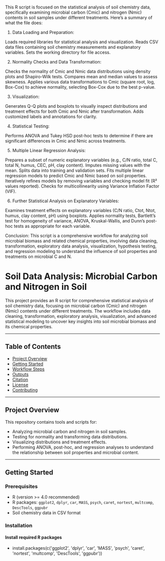 This R script is focused on the statistical analysis of soil chemistry data, specifically examining microbial carbon (Cmic) and nitrogen (Nmic) contents in soil samples under different treatments. Here’s a summary of what the file does:

1. Data Loading and Preparation:

Loads required libraries for statistical analysis and visualization.
Reads CSV data files containing soil chemistry measurements and explanatory variables.
Sets the working directory for file access.

2. Normality Checks and Data Transformation:

Checks the normality of Cmic and Nmic data distributions using density plots and Shapiro-Wilk tests.
Compares mean and median values to assess skewness.
Applies various data transformations to Cmic (square root, log, Box-Cox) to achieve normality, selecting Box-Cox due to the best p-value.

3. Visualization:

Generates Q-Q plots and boxplots to visually inspect distributions and treatment effects for both Cmic and Nmic after transformation.
Adds customized labels and annotations for clarity.

4. Statistical Testing:

Performs ANOVA and Tukey HSD post-hoc tests to determine if there are significant differences in Cmic and Nmic across treatments.

5. Multiple Linear Regression Analysis:

Prepares a subset of numeric explanatory variables (e.g., C/N ratio, total C, total N, humus, CEC, pH, clay content).
Imputes missing values with the mean.
Splits data into training and validation sets.
Fits multiple linear regression models to predict Cmic and Nmic based on soil properties.
Iteratively refines models by removing variables and checking model fit (R² values reported).
Checks for multicollinearity using Variance Inflation Factor (VIF).

6. Further Statistical Analysis on Explanatory Variables:

Examines treatment effects on explanatory variables (C/N ratio, Ctot, Ntot, humus, clay content, pH) using boxplots.
Applies normality tests, Bartlett’s test for homogeneity of variance, ANOVA, Kruskal-Wallis, and Dunn’s post-hoc tests as appropriate for each variable.

Conclusion:
This script is a comprehensive workflow for analyzing soil microbial biomass and related chemical properties, involving data cleaning, transformation, exploratory data analysis, visualization, hypothesis testing, and regression modeling to understand the influence of soil properties and treatments on microbial C and N.



# Soil Data Analysis: Microbial Carbon and Nitrogen in Soil

This project provides an R script for comprehensive statistical analysis of soil chemistry data, focusing on microbial carbon (Cmic) and nitrogen (Nmic) contents under different treatments. The workflow includes data cleaning, transformation, exploratory analysis, visualization, and advanced statistical modeling to uncover key insights into soil microbial biomass and its chemical properties.

---

## Table of Contents

- [Project Overview](#project-overview)
- [Getting Started](#getting-started)
- [Workflow Steps](#workflow-steps)
- [Outputs](#outputs)
- [Citation](#citation)
- [License](#license)
- [Contributing](#contributing)

---

## Project Overview

This repository contains tools and scripts for:
- Analyzing microbial carbon and nitrogen in soil samples.
- Testing for normality and transforming data distributions.
- Visualizing distributions and treatment effects.
- Performing ANOVA, post-hoc, and regression analyses to understand the relationship between soil properties and microbial content.

---

## Getting Started

### Prerequisites

- R (version >= 4.0 recommended)
- R packages: `ggplot2`, `dplyr`, `car`, `MASS`, `psych`, `caret`, `nortest`, `multcomp`, `DescTools`, `ggpubr`
- Soil chemistry data in CSV format

### Installation

#### **Install required R packages**
   - install.packages(c('ggplot2', 'dplyr', 'car', 'MASS', 'psych', 'caret', 'nortest', 'multcomp', 'DescTools', 'ggpubr'))

